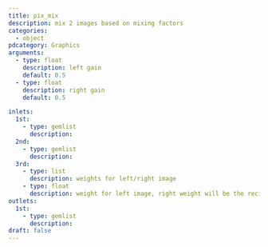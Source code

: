 ```yaml
---
title: pix_mix
description: mix 2 images based on mixing factors
categories:
  - object
pdcategory: Graphics
arguments:
  - type: float
    description: left gain
    default: 0.5
  - type: float
    description: right gain
    default: 0.5

inlets:
  1st:
    - type: gemlist
      description:
  2nd:
    - type: gemlist
      description:
  3rd:
    - type: list
      description: weights for left/right image
    - type: float
      description: weight for left image, right weight will be the reciprocal value
outlets:
  1st:
    - type: gemlist
      description:
draft: false
---
```

